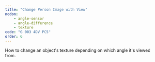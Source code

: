 ```yaml
---
title: "Change Person Image with View"
nodon: 
    - angle-sensor
    - angle-difference
    - texture
code: "G 003 4DV PC5"
order: 6
---
```

How to change an object's texture depending on which angle it's viewed from.